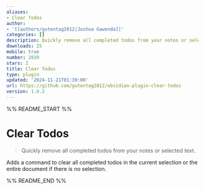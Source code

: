 ```yaml
---
aliases:
- Clear Todos
author:
- '[[authors/gutentag2012|Joshua Gawenda]]'
categories: []
description: Quickly remove all completed todos from your notes or selected text.
downloads: 25
mobile: true
number: 2039
stars: 2
title: Clear Todos
type: plugin
updated: '2024-11-21T01:39:00'
url: https://github.com/gutentag2012/obsidian-plugin-clear-todos
version: 1.0.2
---
```


%% README_START %%

# Clear Todos

> Quickly remove all completed todos from your notes or selected text.

Adds a command to clear all completed todos in the current selection or the entire document if there is no selection.


%% README_END %%